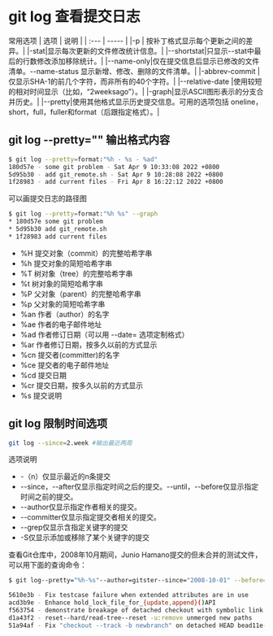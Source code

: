 # git log 查看提交日志
常用选项
| 选项 | 说明 |
| :---   | -----  |
|-p | 按补丁格式显示每个更新之间的差异。|
|-stat|显示每次更新的文件修改统计信息。|
|--shortstat|只显示--stat中最后的行数修改添加移除统计。|
|--name-only|仅在提交信息后显示已修改的文件清单。--name-status 显示新增、修改、删除的文件清单。|
|-abbrev-commit |仅显示SHA-1的前几个字符，而非所有的40个字符。|
|--relative-date |使用较短的相对时间显示（比如，“2weeksago”）。|
|-graph|显示ASClI图形表示的分支合并历史。|
|--pretty|使用其他格式显示历史提交信息。可用的选项包括 oneline，short，full，fuller和format（后跟指定格式）。|

## git log --pretty="" 输出格式内容

``` bash
$ git log --pretty=format:"%h - %s - %ad"
180d57e - some git problem - Sat Apr 9 10:33:08 2022 +0800
5d95b30 - add git_remote.sh - Sat Apr 9 10:28:08 2022 +0800
1f28983 - add current files - Fri Apr 8 16:22:12 2022 +0800
``` 

可以画提交日志的路径图
``` bash
$ git log --pretty=format:"%h %s" --graph
* 180d57e some git problem
* 5d95b30 add git_remote.sh
* 1f28983 add current files
```
- %H 提交对象（commit）的完整哈希字串
- %h 提交对象的简短哈希字串
- %T 树对象（tree）的完整哈希字串
- %t 树对象的简短哈希字串
- %P 父对象（parent）的完整哈希字串
- %p 父对象的简短哈希字串
- %an 作者（author）的名字
- %ae 作者的电子邮件地址
- %ad 作者修订日期（可以用 --date= 选项定制格式）
- %ar 作者修订日期，按多久以前的方式显示
- %cn 提交者(committer)的名字
- %ce 提交者的电子邮件地址
- %cd 提交日期
- %cr 提交日期，按多久以前的方式显示
- %s 提交说明
 

## git log 限制时间选项

``` bash
git log --since=2.week #输出最近两周

```
选项说明
- -（n）仅显示最近的n条提交
- --since，--after仅显示指定时间之后的提交。--until，--before仅显示指定时间之前的提交。
- --author仅显示指定作者相关的提交。
- --committer仅显示指定提交者相关的提交。
- --grep仅显示含指定关键字的提交
- -S仅显示添加或移除了某个关键字的提交

查看Git仓库中，2008年10月期间，Junio Hamano提交的但未合并的测试文件，可以用下面的查询命令：
``` bash
$ git log--pretty="%h-%s"--author=gitster--since="2008-10-01" --before="2008-11-01" --no-merges --t

5610e3b - Fix testcase failure when extended attributes are in use 
acd3b9e - Enhance hold_lock_file_for_{update,append}()API 
f563754 - demonstrate breakage of detached checkout with symbolic link HEAD 
d1a43f2 - reset--hard/read-tree--reset -u:remove unmerged new paths
51a94af - Fix "checkout --track -b newbranch" on detached HEAD bead11e-pull:allow "git pull origin Ssomething:Scurrent_branch"into an unborn branch
```

    

